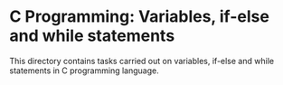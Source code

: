 # C Programming: Variables, if-else and while statements

This directory contains tasks carried out on variables, if-else and while statements in C programming language.
